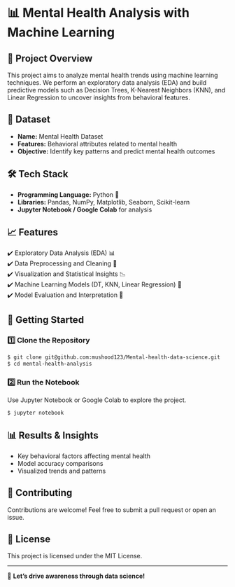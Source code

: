 # 📊 Mental Health Analysis with Machine Learning

## 📝 Project Overview
This project aims to analyze mental health trends using machine learning techniques. We perform an exploratory data analysis (EDA) and build predictive models such as Decision Trees, K-Nearest Neighbors (KNN), and Linear Regression to uncover insights from behavioral features.

## 📂 Dataset
- **Name:** Mental Health Dataset
- **Features:** Behavioral attributes related to mental health
- **Objective:** Identify key patterns and predict mental health outcomes

## 🛠️ Tech Stack
- **Programming Language:** Python 🐍
- **Libraries:** Pandas, NumPy, Matplotlib, Seaborn, Scikit-learn
- **Jupyter Notebook / Google Colab** for analysis

## 📈 Features
✔️ Exploratory Data Analysis (EDA) 📊  
✔️ Data Preprocessing and Cleaning 🧹  
✔️ Visualization and Statistical Insights 📉  
✔️ Machine Learning Models (DT, KNN, Linear Regression) 🤖  
✔️ Model Evaluation and Interpretation 🎯  

## 🚀 Getting Started
### 1️⃣ Clone the Repository
```bash
$ git clone git@github.com:mushood123/Mental-health-data-science.git
$ cd mental-health-analysis
```

### 2️⃣ Run the Notebook
Use Jupyter Notebook or Google Colab to explore the project.
```bash
$ jupyter notebook
```

## 📊 Results & Insights
- Key behavioral factors affecting mental health
- Model accuracy comparisons
- Visualized trends and patterns

## 🤝 Contributing
Contributions are welcome! Feel free to submit a pull request or open an issue.

## 📜 License
This project is licensed under the MIT License.

---
🚀 **Let’s drive awareness through data science!**

